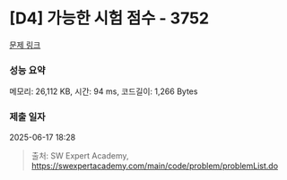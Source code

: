 # [D4] 가능한 시험 점수 - 3752 

[문제 링크](https://swexpertacademy.com/main/code/problem/problemDetail.do?contestProbId=AWHPkqBqAEsDFAUn) 

### 성능 요약

메모리: 26,112 KB, 시간: 94 ms, 코드길이: 1,266 Bytes

### 제출 일자

2025-06-17 18:28



> 출처: SW Expert Academy, https://swexpertacademy.com/main/code/problem/problemList.do